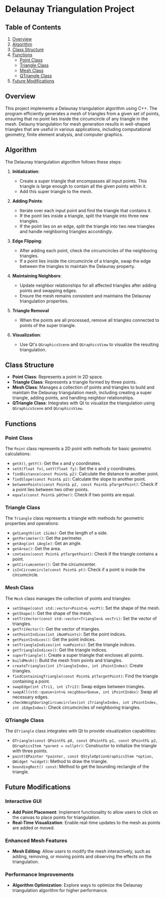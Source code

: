 # Delaunay Triangulation Project

## Table of Contents

1. [Overview](#overview)
2. [Algorithm](#algorithm)
3. [Class Structure](#class-structure)
4. [Functions](#functions)
   - [Point Class](#point-class)
   - [Triangle Class](#triangle-class)
   - [Mesh Class](#mesh-class)
   - [QTriangle Class](#qtriangle-class)
5. [Future Modifications](#future-modifications)


## Overview

This project implements a Delaunay triangulation algorithm using C++. The program efficiently generates a mesh of triangles from a given set of points, ensuring that no point lies inside the circumcircle of any triangle in the mesh. Delauny triangulation for mesh generation results in well-shaped triangles that are useful in various applications, including computational geometry, finite element analysis, and computer graphics.


## Algorithm 
The Delaunay triangulation algorithm follows these steps: 
1. **Initialization**: 
   - Create a super triangle that encompasses all input points. This triangle is large enough to contain all the given points within it. 
   - Add this super triangle to the mesh. 

2. **Adding Points**: 
   - Iterate over each input point and find the triangle that contains it. 
   - If the point lies inside a triangle, split the triangle into three new triangles. 
   - If the point lies on an edge, split the triangle into two new triangles and handle neighboring triangles accordingly. 

3. **Edge Flipping**: 
   - After adding each point, check the circumcircles of the neighboring triangles. 
   - If a point lies inside the circumcircle of a triangle, swap the edge between the triangles to maintain the Delaunay property. 

4. **Maintaining Neighbors**: 
   - Update neighbor relationships for all affected triangles after adding points and swapping edges. 
   - Ensure the mesh remains consistent and maintains the Delaunay triangulation properties. 

5. **Triangle Removal** 
   - When the points are all processed, remove all triangles connected to points of the super triangle. 

6. **Visualization**: 
   - Use Qt's `QGraphicsScene` and `QGraphicsView` to visualize the resulting triangulation.


## Class Structure

- **Point Class**: Represents a point in 2D space.
- **Triangle Class**: Represents a triangle formed by three points.
- **Mesh Class**: Manages a collection of points and triangles to build and maintain the Delaunay triangulation mesh, including creating a super triangle, adding points, and handling neighbor relationships.
- **QTriangle Class**: Integrates with Qt to visualize the triangulation using `QGraphicsScene` and `QGraphicsView`.

## Functions

### Point Class

The `Point` class represents a 2D point with methods for basic geometric calculations:

- `getX()`, `getY()`: Get the x and y coordinates.
- `setX(float fx)`, `setY(float fy)`: Set the x and y coordinates.
- `findDistance(const Point& p2)`: Calculate the distance to another point.
- `findSlope(const Point& p2)`: Calculate the slope to another point.
- `betweenPoints(const Point& p2, const Point& pTargetPoint)`: Check if a point lies between two other points.
- `equals(const Point& pOther)`: Check if two points are equal.

### Triangle Class

The `Triangle` class represents a triangle with methods for geometric properties and operations:

- `getLength(int iSide)`: Get the length of a side.
- `getPerimeter()`: Get the perimeter.
- `getAng(int iAngle)`: Get an angle.
- `getArea()`: Get the area.
- `contains(const Point& ptTargetPoint)`: Check if the triangle contains a point.
- `getCircumcenter()`: Get the circumcenter.
- `isInCircumcircle(const Point& pt)`: Check if a point is inside the circumcircle.

### Mesh Class

The `Mesh` class manages the collection of points and triangles:

- `setShape(const std::vector<Point>& vecPt)`: Set the shape of the mesh.
- `getShape()`: Get the shape of the mesh.
- `setTriVector(const std::vector<Triangle>& vecTri)`: Set the vector of triangles.
- `getTriVector()`: Get the vector of triangles.
- `setPointIndices(int iNumPoints)`: Set the point indices.
- `getPointIndices()`: Get the point indices.
- `setTriangleIndices(int numPoints)`: Set the triangle indices.
- `getTriangleIndices()`: Get the triangle indices.
- `superTriangle()`: Create a super triangle that encloses all points.
- `buildMesh()`: Build the mesh from points and triangles.
- `createTriangles(int iTriangleIndex, int iPointIndex)`: Create triangles.
- `findContainingTriangle(const Point& ptTargetPoint)`: Find the triangle containing a point.
- `swapEdge(int iTri1, int iTri2)`: Swap edges between triangles.
- `swapAll(std::queue<int>& neighbourQueue, int iPointIndex)`: Swap all necessary edges.
- `checkNeighboringCircumcircles(int iTriangleIndex, int iPointIndex, int iEdgeIndex)`: Check circumcircles of neighboring triangles.

### QTriangle Class

The `QTriangle` class integrates with Qt to provide visualization capabilities:

- `QTriangle(const QPointF& p0, const QPointF& p1, const QPointF& p2, QGraphicsItem *parent = nullptr)`: Constructor to initialize the triangle with three points.
- `paint(QPainter *painter, const QStyleOptionGraphicsItem *option, QWidget *widget)`: Method to draw the triangle.
- `boundingRect() const`: Method to get the bounding rectangle of the triangle.



## Future Modifications

### Interactive GUI

- **Add Point Placement**: Implement functionality to allow users to click on the canvas to place points for triangulation.
- **Real-Time Visualization**: Enable real-time updates to the mesh as points are added or moved.

### Enhanced Mesh Features

- **Mesh Editing**: Allow users to modify the mesh interactively, such as adding, removing, or moving points and observing the effects on the triangulation.

### Performance Improvements

- **Algorithm Optimization**: Explore ways to optimize the Delaunay triangulation algorithm for higher performance.
